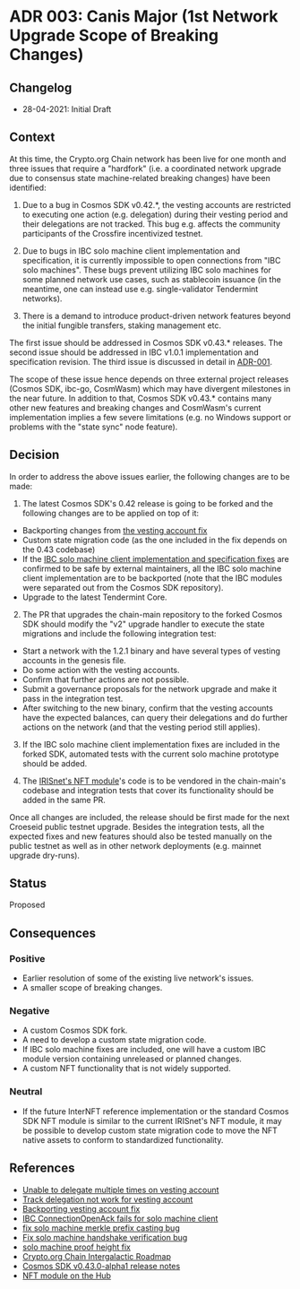 # ADR 003: Canis Major (1st Network Upgrade Scope of Breaking Changes)

## Changelog
* 28-04-2021: Initial Draft

## Context

At this time, the Crypto.org Chain network has been live for one month and three issues that require a "hardfork" (i.e. a coordinated network upgrade due to consensus state machine-related breaking changes) have been identified:

1. Due to a bug in Cosmos SDK v0.42.*, the vesting accounts are restricted to executing one action (e.g. delegation) during their vesting period and their delegations are not tracked. This bug e.g. affects the community participants of the Crossfire incentivized testnet.

2. Due to bugs in IBC solo machine client implementation and specification, it is currently impossible to open connections from "IBC solo machines". These bugs prevent utilizing IBC solo machines for some planned network use cases, such as stablecoin issuance (in the meantime, one can instead use e.g. single-validator Tendermint networks).

3. There is a demand to introduce product-driven network features beyond the initial fungible transfers, staking management etc.

The first issue should be addressed in Cosmos SDK v0.43.* releases. The second issue should be addressed in IBC v1.0.1 implementation and specification revision. The third issue is discussed in detail in [ADR-001](./adr-001.md).

The scope of these issue hence depends on three external project releases (Cosmos SDK, ibc-go, CosmWasm) which may have divergent milestones in the near future. In addition to that, Cosmos SDK v0.43.* contains many other new features and breaking changes
and CosmWasm's current implementation implies a few severe limitations (e.g. no Windows support or problems with the "state sync" node feature).

## Decision

In order to address the above issues earlier, the following changes are to be made:

1. The latest Cosmos SDK's 0.42 release is going to be forked and the following changes are to be applied on top of it:
- Backporting changes from [the vesting account fix](https://github.com/cosmos/cosmos-sdk/pull/8865/files)
- Custom state migration code (as the one included in the fix depends on the 0.43 codebase)
- If the [IBC solo machine client implementation and specification fixes](https://github.com/cosmos/ibc/issues/562) are confirmed to be safe by external maintainers, all the IBC solo machine client implementation are to be backported (note that the IBC modules were separated out from the Cosmos SDK repository).
- Upgrade to the latest Tendermint Core.

2. The PR that upgrades the chain-main repository to the forked Cosmos SDK should modify the "v2" upgrade handler to execute the state migrations and include the following integration test:
- Start a network with the 1.2.1 binary and have several types of vesting accounts in the genesis file.
- Do some action with the vesting accounts.
- Confirm that further actions are not possible.
- Submit a governance proposals for the network upgrade and make it pass in the integration test.
- After switching to the new binary, confirm that the vesting accounts have the expected balances, can query their delegations and do further actions on the network (and that the vesting period still applies).

3. If the IBC solo machine client implementation fixes are included in the forked SDK, automated tests with the current solo machine prototype should be added.

4. The [IRISnet's NFT module](https://github.com/irisnet/irismod/tree/master/modules/nft)'s code is to be vendored in the chain-main's codebase and integration tests that cover its functionality should be added in the same PR.

Once all changes are included, the release should be first made for the next Croeseid public testnet upgrade. Besides the integration tests, all the expected fixes and new features should also be tested manually on the public testnet as well as in other network deployments (e.g. mainnet upgrade dry-runs).

## Status

Proposed

## Consequences

### Positive
* Earlier resolution of some of the existing live network's issues.
* A smaller scope of breaking changes.

### Negative
* A custom Cosmos SDK fork.
* A need to develop a custom state migration code.
* If IBC solo machine fixes are included, one will have a custom IBC module version containing unreleased or planned changes.
* A custom NFT functionality that is not widely supported.

### Neutral
* If the future InterNFT reference implementation or the standard Cosmos SDK NFT module is similar to the current IRISnet's NFT module, it may be possible to develop custom state migration code to move the NFT native assets to conform to standardized functionality.

## References

* [Unable to delegate multiple times on vesting account](https://github.com/cosmos/cosmos-sdk/issues/8812)
* [Track delegation not work for vesting account](https://github.com/cosmos/cosmos-sdk/issues/8601)
* [Backporting vesting account fix](https://github.com/cosmos/cosmos-sdk/issues/9113#issuecomment-819693258)
* [IBC ConnectionOpenAck fails for solo machine client](https://github.com/cosmos/ibc-go/issues/119)
* [fix solo machine merkle prefix casting bug](https://github.com/cosmos/ibc-go/pull/122)
* [Fix solo machine handshake verification bug](https://github.com/cosmos/ibc-go/pull/120)
* [solo machine proof height fix](https://github.com/cosmos/ibc-go/pull/123)
* [Crypto.org Chain Intergalactic Roadmap](https://blog.crypto.com/crypto-org-chain-intergalactic-roadmap/)
* [Cosmos SDK v0.43.0-alpha1 release notes](https://github.com/cosmos/cosmos-sdk/releases/tag/v0.43.0-alpha1)
* [NFT module on the Hub](https://github.com/cosmos/cosmos-sdk/discussions/9065)